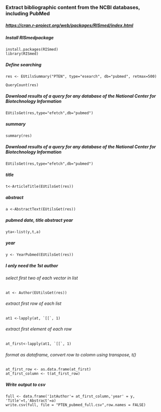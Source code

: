### Extract bibliographic content from the NCBI databases, including PubMed

##### https://cran.r-project.org/web/packages/RISmed/index.html
#### 


##### Install RISmedpackage 
    install.packages(RISmed)
    library(RISmed)
    
##### Define searching 
    res <- EUtilsSummary("PTEN", type="esearch", db="pubmed", retmax=500)
    
    QueryCount(res) 

##### Download results of a query for any database of the National Center for Biotechnology Information
    EUtilsGet(res,type="efetch",db="pubmed")

##### summary
    summary(res)

#####  Download results of a query for any database of the National Center for Biotechnology Information
    EUtilsGet(res,type="efetch",db="pubmed")

##### title
    t<-ArticleTitle(EUtilsGet(res))

##### abstract
    a <-AbstractText(EUtilsGet(res))
    
##### pubmed date, title abstract year
    yta<-list(y,t,a)
    
##### year 
    y <- YearPubmed(EUtilsGet(res))

##### I only need the 1st author 
###### select first two of each vector in list
    at <- Author(EUtilsGet(res))
###### extract first row of each list
    at1 <-lapply(at, `[[`, 1)
###### extract first element of each row
    at_first<-lapply(at1, `[[`, 1)
###### format as dataframe, convert row to colomn using transpose, t()
    at_first_row <- as.data.frame(at_first)
    at_first_column <- t(at_first_row)                              



##### Write output to csv
    full <- data.frame('1stAuthor'= at_first_column,'year' = y, 'Title'=t,'Abstract'=a)
    write.csv(full, file = "PTEN_pubmed_full.csv",row.names = FALSE)
